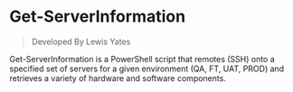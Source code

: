 # Get-ServerInformation

> Developed By Lewis Yates

Get-ServerInformation is a PowerShell script that remotes (SSH) onto a specified set of servers for a given environment (QA, FT, UAT, PROD) and retrieves a variety of hardware and software components.
